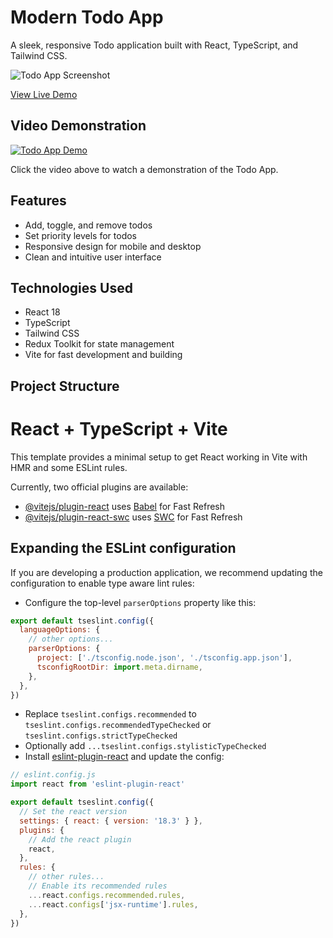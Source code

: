 # Modern Todo App

A sleek, responsive Todo application built with React, TypeScript, and Tailwind CSS.

![Todo App Screenshot](path_to_screenshot.png)

[View Live Demo](your_live_demo_url_here)

## Video Demonstration

[![Todo App Demo]([https://img.youtube.com/vi/YOUR_YOUTUBE_VIDEO_ID/0.jpg)](https://www.youtube.com/watch?v=YOUR_YOUTUBE_VIDEO_ID](https://drive.google.com/file/d/11jsZvnqkpg6oTl6ZP0fVN68gLEZ-ZmUe/view?usp=sharing))

Click the video above to watch a demonstration of the Todo App.

## Features

- Add, toggle, and remove todos
- Set priority levels for todos
- Responsive design for mobile and desktop
- Clean and intuitive user interface

## Technologies Used

- React 18
- TypeScript
- Tailwind CSS
- Redux Toolkit for state management
- Vite for fast development and building

## Project Structure



# React + TypeScript + Vite

This template provides a minimal setup to get React working in Vite with HMR and some ESLint rules.

Currently, two official plugins are available:

- [@vitejs/plugin-react](https://github.com/vitejs/vite-plugin-react/blob/main/packages/plugin-react/README.md) uses [Babel](https://babeljs.io/) for Fast Refresh
- [@vitejs/plugin-react-swc](https://github.com/vitejs/vite-plugin-react-swc) uses [SWC](https://swc.rs/) for Fast Refresh

## Expanding the ESLint configuration

If you are developing a production application, we recommend updating the configuration to enable type aware lint rules:

- Configure the top-level `parserOptions` property like this:

```js
export default tseslint.config({
  languageOptions: {
    // other options...
    parserOptions: {
      project: ['./tsconfig.node.json', './tsconfig.app.json'],
      tsconfigRootDir: import.meta.dirname,
    },
  },
})
```

- Replace `tseslint.configs.recommended` to `tseslint.configs.recommendedTypeChecked` or `tseslint.configs.strictTypeChecked`
- Optionally add `...tseslint.configs.stylisticTypeChecked`
- Install [eslint-plugin-react](https://github.com/jsx-eslint/eslint-plugin-react) and update the config:

```js
// eslint.config.js
import react from 'eslint-plugin-react'

export default tseslint.config({
  // Set the react version
  settings: { react: { version: '18.3' } },
  plugins: {
    // Add the react plugin
    react,
  },
  rules: {
    // other rules...
    // Enable its recommended rules
    ...react.configs.recommended.rules,
    ...react.configs['jsx-runtime'].rules,
  },
})
```
